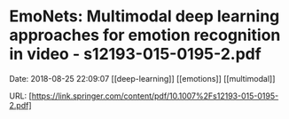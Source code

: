 # EmoNets: Multimodal deep learning approaches for emotion recognition in video - s12193-015-0195-2.pdf

Date: 2018-08-25 22:09:07
[[deep-learning]] [[emotions]] [[multimodal]]

URL: [https://link.springer.com/content/pdf/10.1007%2Fs12193-015-0195-2.pdf]

